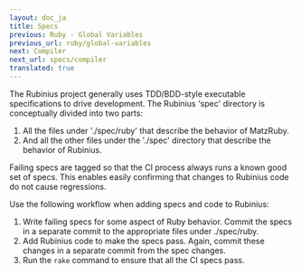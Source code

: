```yaml
---
layout: doc_ja
title: Specs
previous: Ruby - Global Variables
previous_url: ruby/global-variables
next: Compiler
next_url: specs/compiler
translated: true
---
```


The Rubinius project generally uses TDD/BDD-style executable specifications to
drive development. The Rubinius 'spec' directory is conceptually divided into
two parts:

  1. All the files under './spec/ruby' that describe the behavior of MatzRuby.
  2. And all the other files under the './spec' directory that describe the
     behavior of Rubinius.

Failing specs are tagged so that the CI process always runs a known good set
of specs. This enables easily confirming that changes to Rubinius code do
not cause regressions.

Use the following workflow when adding specs and code to Rubinius:

  1. Write failing specs for some aspect of Ruby behavior. Commit the specs in
     a separate commit to the appropriate files under ./spec/ruby.
  2. Add Rubinius code to make the specs pass. Again, commit these changes in
     a separate commit from the spec changes.
  3. Run the `rake` command to ensure that all the CI specs pass.


